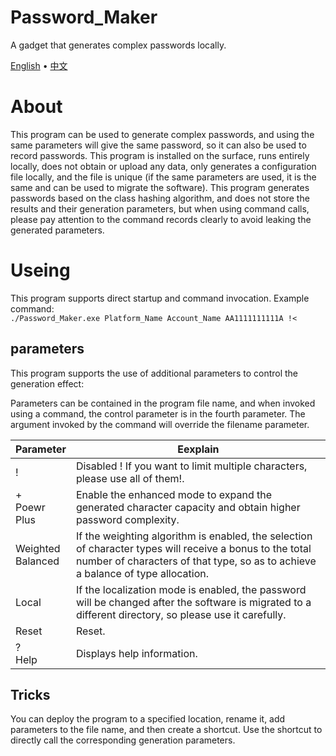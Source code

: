 # Password_Maker
A gadget that generates complex passwords locally.

[English](README.md) • [中文](README_ZH.md)

# About
This program can be used to generate complex passwords, and using the same parameters will give the same password, so it can also be used to record passwords.
This program is installed on the surface, runs entirely locally, does not obtain or upload any data, only generates a configuration file locally, and the file is unique (if the same parameters are used, it is the same and can be used to migrate the software).
This program generates passwords based on the class hashing algorithm, and does not store the results and their generation parameters, but when using command calls, please pay attention to the command records clearly to avoid leaking the generated parameters.

# Useing
This program supports direct startup and command invocation.
Example command:<br>
`./Password_Maker.exe Platform_Name Account_Name AA1111111111A !<`

## parameters
This program supports the use of additional parameters to control the generation effect:

Parameters can be contained in the program file name, and when invoked using a command, the control parameter is in the fourth parameter.
The argument invoked by the command will override the filename parameter.

Parameter|Eexplain
----|----
!|Disabled ! If you want to limit multiple characters, please use all of them!.
+<br>Poewr<br>Plus|Enable the enhanced mode to expand the generated character capacity and obtain higher password complexity.
Weighted<br>Balanced|If the weighting algorithm is enabled, the selection of character types will receive a bonus to the total number of characters of that type, so as to achieve a balance of type allocation.
Local|If the localization mode is enabled, the password will be changed after the software is migrated to a different directory, so please use it carefully.
Reset|Reset.
?<br>Help|Displays help information.

## Tricks
You can deploy the program to a specified location, rename it, add parameters to the file name, and then create a shortcut.
Use the shortcut to directly call the corresponding generation parameters.
